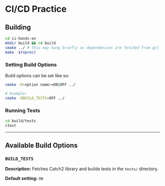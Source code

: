 # CI/CD Practice
## Building
```sh
cd ci-hands-on
mkdir build && cd build
cmake ../ # this may hang briefly as dependencies are fetched from git
make -$(nproc)
```

### Setting Build Options
Build options can be set like so:
```sh
cmake -D<option name>=ON|OFF ../

# Example:
cmake -DBUILD_TESTS=OFF ../
```

### Running Tests
```sh
cd build/tests
ctest
```

---

## Available Build Options
### `BUILD_TESTS`
**Description:** Fetches Catch2 library and builds tests in the `tests/` directory.

**Default setting:** `ON`
